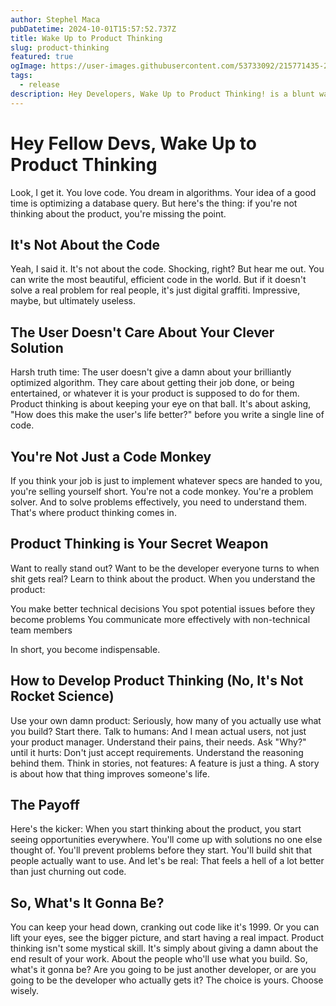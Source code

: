 ```yaml
---
author: Stephel Maca
pubDatetime: 2024-10-01T15:57:52.737Z
title: Wake Up to Product Thinking
slug: product-thinking
featured: true
ogImage: https://user-images.githubusercontent.com/53733092/215771435-25408246-2309-4f8b-a781-1f3d93bdf0ec.png
tags:
  - release
description: Hey Developers, Wake Up to Product Thinking! is a blunt wake-up call urging coders to look beyond their screens and start thinking about the real-world impact of their work.
---
```


# Hey Fellow Devs, Wake Up to Product Thinking

Look, I get it. You love code. You dream in algorithms. Your idea of a good time is optimizing a database query. But here's the thing: if you're not thinking about the product, you're missing the point.

## It's Not About the Code

Yeah, I said it. It's not about the code. Shocking, right? But hear me out.
You can write the most beautiful, efficient code in the world. But if it doesn't solve a real problem for real people, it's just digital graffiti. Impressive, maybe, but ultimately useless.

## The User Doesn't Care About Your Clever Solution

Harsh truth time: The user doesn't give a damn about your brilliantly optimized algorithm. They care about getting their job done, or being entertained, or whatever it is your product is supposed to do for them.
Product thinking is about keeping your eye on that ball. It's about asking, "How does this make the user's life better?" before you write a single line of code.

## You're Not Just a Code Monkey

If you think your job is just to implement whatever specs are handed to you, you're selling yourself short. You're not a code monkey. You're a problem solver. And to solve problems effectively, you need to understand them. That's where product thinking comes in.

## Product Thinking is Your Secret Weapon

Want to really stand out? Want to be the developer everyone turns to when shit gets real? Learn to think about the product.
When you understand the product:

You make better technical decisions
You spot potential issues before they become problems
You communicate more effectively with non-technical team members

In short, you become indispensable.

## How to Develop Product Thinking (No, It's Not Rocket Science)

Use your own damn product: Seriously, how many of you actually use what you build? Start there.
Talk to humans: And I mean actual users, not just your product manager. Understand their pains, their needs.
Ask "Why?" until it hurts: Don't just accept requirements. Understand the reasoning behind them.
Think in stories, not features: A feature is just a thing. A story is about how that thing improves someone's life.

## The Payoff

Here's the kicker: When you start thinking about the product, you start seeing opportunities everywhere. You'll come up with solutions no one else thought of. You'll prevent problems before they start. You'll build shit that people actually want to use.
And let's be real: That feels a hell of a lot better than just churning out code.

## So, What's It Gonna Be?

You can keep your head down, cranking out code like it's 1999. Or you can lift your eyes, see the bigger picture, and start having a real impact.
Product thinking isn't some mystical skill. It's simply about giving a damn about the end result of your work. About the people who'll use what you build.
So, what's it gonna be? Are you going to be just another developer, or are you going to be the developer who actually gets it?
The choice is yours. Choose wisely.
